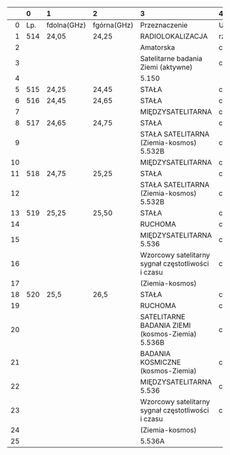|    | 0   | 1           | 2           | 3                                                  | 4           |
|---:|:----|:------------|:------------|:---------------------------------------------------|:------------|
|  0 | Lp. | fdolna(GHz) | fgórna(GHz) | Przeznaczenie                                      | Użytkowanie |
|  1 | 514 | 24,05       | 24,25       | RADIOLOKALIZACJA                                   | rządowe     |
|  2 |     |             |             | Amatorska                                          | cywilne     |
|  3 |     |             |             | Satelitarne badania Ziemi (aktywne)                | cywilne     |
|  4 |     |             |             | 5.150                                              |             |
|  5 | 515 | 24,25       | 24,45       | STAŁA                                              | cywilne     |
|  6 | 516 | 24,45       | 24,65       | STAŁA                                              | cywilne     |
|  7 |     |             |             | MIĘDZYSATELITARNA                                  | cywilne     |
|  8 | 517 | 24,65       | 24,75       | STAŁA                                              | cywilne     |
|  9 |     |             |             | STAŁA SATELITARNA (Ziemia-kosmos) 5.532B           | cywilne     |
| 10 |     |             |             | MIĘDZYSATELITARNA                                  | cywilne     |
| 11 | 518 | 24,75       | 25,25       | STAŁA                                              | cywilne     |
| 12 |     |             |             | STAŁA SATELITARNA (Ziemia-kosmos) 5.532B           | cywilne     |
| 13 | 519 | 25,25       | 25,50       | STAŁA                                              | cywilne     |
| 14 |     |             |             | RUCHOMA                                            | cywilne     |
| 15 |     |             |             | MIĘDZYSATELITARNA 5.536                            | cywilne     |
| 16 |     |             |             | Wzorcowy satelitarny sygnał częstotliwości i czasu | cywilne     |
| 17 |     |             |             | (Ziemia-kosmos)                                    |             |
| 18 | 520 | 25,5        | 26,5        | STAŁA                                              | cywilne     |
| 19 |     |             |             | RUCHOMA                                            | cywilne     |
| 20 |     |             |             | SATELITARNE BADANIA ZIEMI (kosmos-Ziemia) 5.536B   | cywilne     |
| 21 |     |             |             | BADANIA KOSMICZNE (kosmos-Ziemia)                  | cywilne     |
| 22 |     |             |             | MIĘDZYSATELITARNA 5.536                            | cywilne     |
| 23 |     |             |             | Wzorcowy satelitarny sygnał częstotliwości i czasu | cywilne     |
| 24 |     |             |             | (Ziemia-kosmos)                                    |             |
| 25 |     |             |             | 5.536A                                             |             |